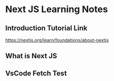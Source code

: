# Next JS Learning Notes

## Introduction Tutorial Link
https://nextjs.org/learn/foundations/about-nextjs

## What is Next JS

## VsCode Fetch Test
